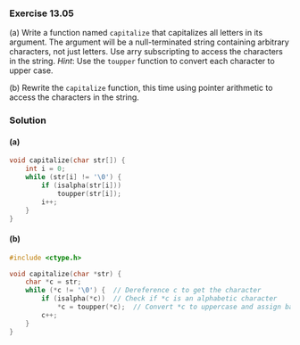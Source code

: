 ### Exercise 13.05
(a) Write a function named `capitalize` that capitalizes all letters in its
argument. The argument will be a null-terminated string containing arbitrary
characters, not just letters. Use arry subscripting to access the characters in
the string. *Hint*: Use the `toupper` function to convert each character to
upper case.

(b) Rewrite the `capitalize` function, this time using pointer arithmetic to
access the characters in the string.

### Solution
#### (a)

```c
void capitalize(char str[]) {
    int i = 0;
    while (str[i] != '\0') {
        if (isalpha(str[i]))
            toupper(str[i]);
        i++;
    }
}
```

#### (b)

```c
#include <ctype.h>

void capitalize(char *str) {
    char *c = str;
    while (*c != '\0') {  // Dereference c to get the character
        if (isalpha(*c))  // Check if *c is an alphabetic character
            *c = toupper(*c);  // Convert *c to uppercase and assign back
        c++;
    }
}
```
